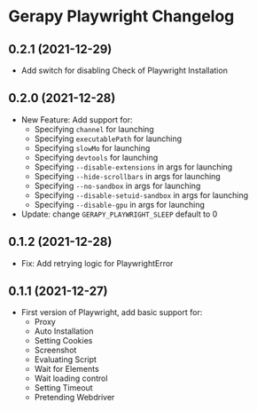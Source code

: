 # Gerapy Playwright Changelog

## 0.2.1 (2021-12-29)

- Add switch for disabling Check of Playwright Installation

## 0.2.0 (2021-12-28)

- New Feature: Add support for:
  - Specifying `channel` for launching
  - Specifying `executablePath` for launching
  - Specifying `slowMo` for launching
  - Specifying `devtools` for launching
  - Specifying `--disable-extensions` in args for launching
  - Specifying `--hide-scrollbars` in args for launching
  - Specifying `--no-sandbox` in args for launching
  - Specifying `--disable-setuid-sandbox` in args for launching
  - Specifying `--disable-gpu` in args for launching
- Update: change `GERAPY_PLAYWRIGHT_SLEEP` default to 0

## 0.1.2 (2021-12-28)

- Fix: Add retrying logic for PlaywrightError

## 0.1.1 (2021-12-27)

- First version of Playwright, add basic support for:
  - Proxy
  - Auto Installation
  - Setting Cookies
  - Screenshot
  - Evaluating Script
  - Wait for Elements
  - Wait loading control
  - Setting Timeout
  - Pretending Webdriver
